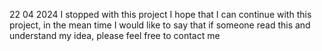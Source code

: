 22 04 2024 I stopped with this project
I hope that I can continue with this project, in the mean time I would like to say that if someone read this and understand my idea, please feel free to contact me 
